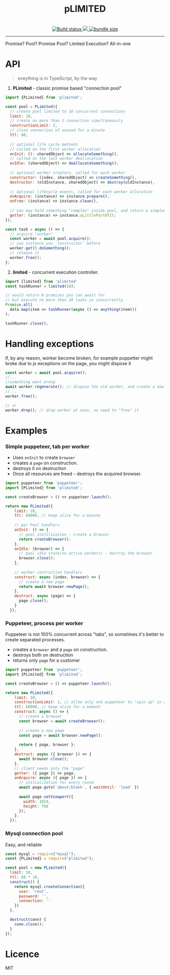 <div align="center">
  <h1>pLIMITED</h1>
  <br/>  
  <a href="https://travis-ci.org/theKashey/plimited">
     <img src="https://travis-ci.org/theKashey/plimited.svg?branch=master" alt="Build status">
  </a>
  
  <a href="https://www.npmjs.com/package/plimited">
   <img src="https://img.shields.io/npm/v/plimited.svg?style=flat-square" />
  </a>
  
  <a href="https://bundlephobia.com/result?p=plimited">
    <img src="https://img.shields.io/bundlephobia/minzip/plimited.svg" alt="bundle size">
  </a> 
  
  <br/>  
</div>  

-----
Promise? Pool? Promise Pool? Limited Execution? All-in-one

# API
> eveything is in TypeScript, by the way

1. __PLimited__ - classic promise based "connection pool"
```js
import {PLimited} from 'plimited';

const pool = PLimited({
  // create pool limited to 10 concurrent connections
  limit: 10,
  // create no more than 2 connection simultaneously
  constructionLimit: 2, 
  // close connection of unused for a minute
  ttl: 60,
  
  // optional life cycle methods
  // called on the first worker allocation
  onInit: (): sharedObject => allocateSomething(),
  // called on the last worker deallocation
  onIdle: (sharedObject) => deallocateSomething();
  
  // optional worker creators. called for each worker  
  constructor: (index, sharedObject) => createSomething(),
  destructor: (oldInstance, sharedObject) => destroy(oldInstance),
  
  // optional lifecycle events, called for each worker allocation
  onAcquire: (instance) => instance.prepare(),
  onFree: (instance) => instance.clean(),
  
  // you may hold something "complex" inside pool, and return a simpler API for the customer
  getter: (instance) => instance.aLittlePartOfIt;
});

const task = async () => { 
  // acquire "worker"
  const worker = await pool.acquire();
  // use instance you `constructor` before
  worker.get().doSomething();
  // release it
  worker.free();
};
```

2. __limited__ - concurrent execution controller.

```js
import {limited} from 'plimited'
const taskRunner = limited(10);

// would return N promises you can await for
// but execute no more than 10 tasks in concurrently
Promise.all(
  data.map(item => taskRunner(async () => anything(item)))
);

taskRunner.close();
```

# Handling exceptions
If, by any reason, worker become broken, for example puppetter might broke due to js exceptions on the page,
you might dispose it
```js
const worker = await pool.acquire();
//...
//something went wrong
await worker.regenerate(); // dispose the old worker, and create a new one
//...
worker.free();

// or
worker.drop(); // drop worker at once, no need to "free" it
```

# Examples
### Simple puppeteer, tab per worker
- Uses `onInit` to create `browser`
- creates a `page` on construction.
- destroys it on destruction
- Once all resources are freed - destroys the acquired browser.

```js
import puppeteer from 'puppeteer';
import {PLimited} from 'plimited';

const createBrowser = () => puppeteer.launch();

return new PLimited({
    limit: 10,
    ttl: 60000, // keep alive for a minute
    
    // per Pool handlers
    onInit: () => {
      // pool initilization - create a browser
      return createBrowser();
    },
    onIdle: (browser) => {
      // pool idle state(no active workers) - destroy the browser
      browser.close();
    },
    
    // worker contruction handlers
    construct: async (index, browser) => {
      // create a new page
      return await browser.newPage();     
    },
    destruct: async (page) => {
      page.close();
    }
  });
```

### Puppeteer, process per worker
Puppeteer is not 100% concurrent across "tabs", so sometimes it's better to create separated processes.
- creates a `browser` and a `page` on construction.
- destroys both on destruction
- returns only `page` for a customer
```js
import puppeteer from 'puppeteer';
import {PLimited} from 'plimited';

const createBrowser = () => puppeteer.launch();

return new PLimited({
    limit: 10,
    constructionLimit: 1, // allow only one puppeteer to "spin up" in a single point in time
    ttl: 60000, // keep alive for a moment
    construct: async () => {
      // create a browser
      const browser = await createBrowser();
      
      // create a new page
      const page = await browser.newPage();
     
      return { page, browser };
    },
    destruct: async ({ browser }) => {
      await browser.close();
    },
    // client needs only the "page" 
    getter: ({ page }) => page,
    onAcquire: async ({ page }) => {
      // initialization for every round
      await page.goto(`about:blank`, { waitUntil: 'load' })
      
      await page.setViewport({
        width: 1024,
        height: 768
      });
    },
  });
```

### Mysql connection pool
Easy, and reliable
```js
const mysql = require("mysql");
const {PLimited} = require("plimited");

const pool = new PLimited({
  limit: 10,
  ttl: 60 * 10,
  construct() {
    return mysql.createConnection({
      user: 'root',
      password: '',
      connection: ''
    })
  },

  destruct(conn) {
    conn.close();
  }
});
```

# Licence 
MIT
